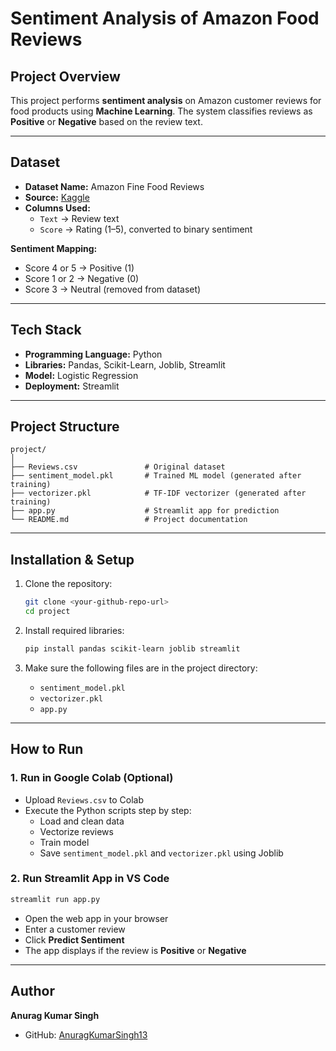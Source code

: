 # Sentiment Analysis of Amazon Food Reviews

## Project Overview
This project performs **sentiment analysis** on Amazon customer reviews for food products using **Machine Learning**. 
The system classifies reviews as **Positive** or **Negative** based on the review text.

---

## Dataset
- **Dataset Name:** Amazon Fine Food Reviews  
- **Source:** [Kaggle](https://www.kaggle.com/datasets/snap/amazon-fine-food-reviews)  
- **Columns Used:**
  - `Text` → Review text
  - `Score` → Rating (1–5), converted to binary sentiment

**Sentiment Mapping:**
- Score 4 or 5 → Positive (1)  
- Score 1 or 2 → Negative (0)  
- Score 3 → Neutral (removed from dataset)

---

## Tech Stack
- **Programming Language:** Python
- **Libraries:** Pandas, Scikit-Learn, Joblib, Streamlit
- **Model:** Logistic Regression
- **Deployment:** Streamlit

---

## Project Structure
```
project/
│
├── Reviews.csv               # Original dataset
├── sentiment_model.pkl       # Trained ML model (generated after training)
├── vectorizer.pkl            # TF-IDF vectorizer (generated after training)
├── app.py                    # Streamlit app for prediction
└── README.md                 # Project documentation
```

---

## Installation & Setup
1. Clone the repository:
   ```bash
   git clone <your-github-repo-url>
   cd project
   ```

2. Install required libraries:
   ```bash
   pip install pandas scikit-learn joblib streamlit
   ```

3. Make sure the following files are in the project directory:
   - `sentiment_model.pkl`
   - `vectorizer.pkl`
   - `app.py`

---

## How to Run

### 1. Run in Google Colab (Optional)
- Upload `Reviews.csv` to Colab
- Execute the Python scripts step by step:
  - Load and clean data
  - Vectorize reviews
  - Train model
  - Save `sentiment_model.pkl` and `vectorizer.pkl` using Joblib

### 2. Run Streamlit App in VS Code
```bash
streamlit run app.py
```
- Open the web app in your browser
- Enter a customer review
- Click **Predict Sentiment**
- The app displays if the review is **Positive** or **Negative**

---

## Author
**Anurag Kumar Singh**  
- GitHub: [AnuragKumarSingh13](https://github.com/AnuragKumarSingh13)  
